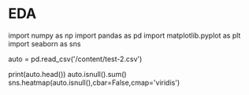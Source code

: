 # EDA
import numpy as np
import pandas as pd
import matplotlib.pyplot as plt
import seaborn as sns

auto = pd.read_csv('/content/test-2.csv')

print(auto.head())
auto.isnull().sum()
sns.heatmap(auto.isnull(),cbar=False,cmap='viridis')
